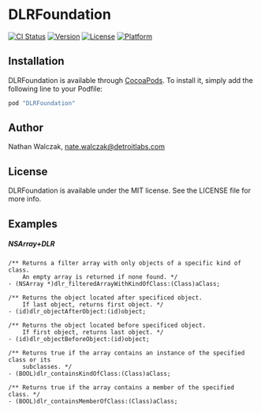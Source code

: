 # DLRFoundation

[![CI Status](http://img.shields.io/travis/detroit-labs/dlr-foundation-ios.svg?style=flat)](https://travis-ci.org/detroit-labs/dlr-foundation-ios)
[![Version](https://img.shields.io/cocoapods/v/DLRFoundation.svg?style=flat)](http://cocoadocs.org/docsets/DLRFoundation)
[![License](https://img.shields.io/cocoapods/l/DLRFoundation.svg?style=flat)](http://cocoadocs.org/docsets/DLRFoundation)
[![Platform](https://img.shields.io/cocoapods/p/DLRFoundation.svg?style=flat)](http://cocoadocs.org/docsets/DLRFoundation)

## Installation

DLRFoundation is available through [CocoaPods](http://cocoapods.org). To install
it, simply add the following line to your Podfile:

```rb
pod "DLRFoundation"
```

## Author

Nathan Walczak, nate.walczak@detroitlabs.com

## License

DLRFoundation is available under the MIT license. See the LICENSE file for more info.

## Examples

##### NSArray+DLR

```objc
/** Returns a filter array with only objects of a specific kind of class.
    An empty array is returned if none found. */
- (NSArray *)dlr_filteredArrayWithKindOfClass:(Class)aClass;

/** Returns the object located after specificed object.
    If last object, returns first object. */
- (id)dlr_objectAfterObject:(id)object;

/** Returns the object located before specificed object.
    If first object, returns last object. */
- (id)dlr_objectBeforeObject:(id)object;

/** Returns true if the array contains an instance of the specified class or its
    subclasses. */
- (BOOL)dlr_containsKindOfClass:(Class)aClass;

/** Returns true if the array contains a member of the specified class. */
- (BOOL)dlr_containsMemberOfClass:(Class)aClass;
```
